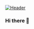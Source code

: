 [![Header](https://raw.githubusercontent.com/HaithamAjaj/HaithamAjaj/HAITHAM.png "Header")](https://some-url.dev/)


### Hi there 👋

<!--
**HaithamAjaj/HaithamAjaj** is a ✨ _special_ ✨ repository because its `README.md` (this file) appears on your GitHub profile.

Here are some ideas to get you started:

- 🔭 I’m currently working on ...
- 🌱 I’m currently learning ...
- 👯 I’m looking to collaborate on ...
- 🤔 I’m looking for help with ...
- 💬 Ask me about ...
- 📫 How to reach me: ...
- 😄 Pronouns: ...
- ⚡ Fun fact: ...
-->
